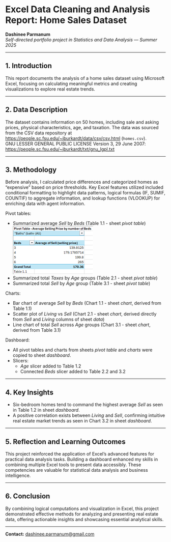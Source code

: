 # Excel Data Cleaning and Analysis Report: Home Sales Dataset

**Dashinee Parmanum**  
*Self-directed portfolio project in Statistics and Data Analysis — Summer 2025*

---
## 1. Introduction
This report documents the analysis of a home sales dataset using Microsoft Excel, focusing on calculating meaningful metrics and creating visualizations to explore real estate trends.

---
## 2. Data Description
The dataset contains information on 50 homes, including sale and asking prices, physical characteristics, age, and taxation. The data was sourced from the CSV data repository at https://people.sc.fsu.edu/~jburkardt/data/csv/csv.html (`homes.csv`).  
GNU LESSER GENERAL PUBLIC LICENSE Version 3, 29 June 2007: https://people.sc.fsu.edu/~jburkardt/txt/gnu_lgpl.txt

---
## 3. Methodology
Before analysis, I calculated price differences and categorized homes as “expensive” based on price thresholds. Key Excel features utilized included conditional formatting to highlight data patterns, logical formulas (IF, SUMIF, COUNTIF) to aggregate information, and lookup functions (VLOOKUP) for enriching data with agent information.

Pivot tables:  
- Summarized average *Sell* by *Beds* (Table 1.1 - sheet *pivot table*)
  ![](Excel_Data_Cleaning_and_Analysis/Excel_Images/Table1.1.png)
- Summarized total *Taxes* by *Age* groups (Table 2.1 - sheet *pivot table*)
- Summarized total *Sell* by *Age* group (Table 3.1 - sheet *pivot table*)

Charts:  
- Bar chart of average *Sell* by *Beds* (Chart 1.1 - sheet *chart*, derived from Table 1.1) 
- Scatter plot of *Living* vs *Sell* (Chart 2.1 - sheet *chart*, derived directly from *Sell* and *Living* columns of sheet *data*) 
- Line chart of total *Sell* across *Age* groups (Chart 3.1 - sheet *chart*, derived from Table 3.1)  

Dashboard:  
- All pivot tables and charts from sheets *pivot table* and *charts* were copied to sheet *dashboard*.
- Slicers:  
  - *Age* slicer added to Table 1.2
  - Connected *Beds* slicer added to Table 2.2 and 3.2  

---
## 4. Key Insights
- Six-bedroom homes tend to command the highest average *Sell* as seen in Table 1.2 in sheet *dashboard*.
- A positive correlation exists between *Living* and *Sell*, confirming intuitive real estate market trends as seen in Chart 3.2 in sheet *dashboard*.

---
## 5. Reflection and Learning Outcomes
This project reinforced the application of Excel’s advanced features for practical data analysis tasks. Building a dashboard enhanced my skills in combining multiple Excel tools to present data accessibly. These competencies are valuable for statistical data analysis and business intelligence.

---
## 6. Conclusion
By combining logical computations and visualization in Excel, this project demonstrated effective methods for analyzing and presenting real estate data, offering actionable insights and showcasing essential analytical skills.

---
**Contact:** dashinee.parmanum@gmail.com
  

